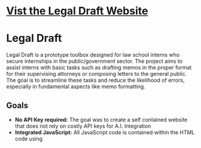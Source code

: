 # [Vist the Legal Draft Website](https://hhachem001.github.io/Legal_Tech/LandingPage.html)

# Legal Draft

Legal Draft is a prototype toolbox designed for law school interns who secure internships in the public/government sector. The project aims to assist interns with basic tasks such as drafting memos in the proper format for their supervising attorneys or composing letters to the general public. The goal is to streamline these tasks and reduce the likelihood of errors, especially in fundamental aspects like memo formatting.

## Goals

- **No API Key required:** The goal was to create a self contained website that does not rely on costly API keys for A.I. Integration
- **Integrated JavaScript:** All JavaScript code is contained within the HTML code using <script> tags to simply file management
- **All code is client-side:** The features listed below do not rely on server-side processing. You can download this project and run it locally on your computer
  
## Features

- **Document Drafting:** Legal Draft helps interns draft memos and letters in the correct format for legal communication.
  
- **AI Assistant:** The project includes an AI assistant to provide guidance and support in legal document creation.
  
- **AI Contract Evaluation Tools:** Legal Draft features AI tools for evaluating contracts, providing interns with valuable insights.

- **Inspiration from Docassemble:** Legal Draft draws inspiration from [Suffolk University Law School's Docassemble, developed by the Legal Innovation & Technology Lab](https://suffolklitlab.org/portfolio/).

- **Under Construction:** Additional features are still under development, including a database search feature to enhance the tool's capabilities.

## Technologies Used

- **AI Utilization:** The project leverages the [Transformer.js AI library](https://github.com/xenova/transformers.js) for AI functionality, enhancing the user experience.

- **Document Generation:** Legal Draft utilizes the [DOCXTemplater library](https://github.com/open-xml-templating/docxtemplater) for document generation, ensuring efficient and accurate document creation.

## Current Known Issues in Legal Draft Version 11.023A

- Downloading the A.I. Model causes the page to stutter / freeze
- Page does not display loading status while A.I. is generating a response. User may be led to believe page is frozen while it is in fact generating a response
- Document generator may occasionally place "undefined" in document text instead of users text.
- Tokenizer feature in the experimental contract summarizer does not properly re-assemble the generated output causing some words to be cut off.

## Acknowledgments

- **Creator:** Legal Draft was created by Hashim Hachem with the assistance of GPT3.5.

- **Assistance:** Special thanks to GitHub Copilot for their assistance in the development process.
